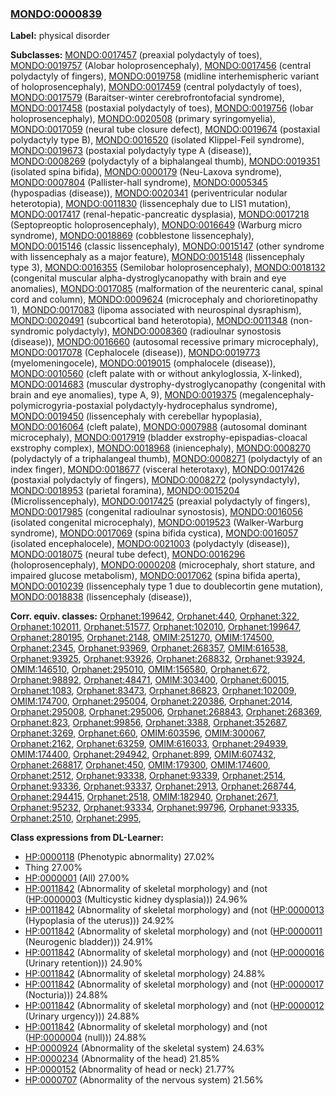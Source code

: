 
### [MONDO:0000839](http://purl.obolibrary.org/obo/MONDO_0000839)
**Label:** physical disorder

**Subclasses:** [MONDO:0017457](http://purl.obolibrary.org/obo/MONDO_0017457) (preaxial polydactyly of toes), [MONDO:0019757](http://purl.obolibrary.org/obo/MONDO_0019757) (Alobar holoprosencephaly), [MONDO:0017456](http://purl.obolibrary.org/obo/MONDO_0017456) (central polydactyly of fingers), [MONDO:0019758](http://purl.obolibrary.org/obo/MONDO_0019758) (midline interhemispheric variant of holoprosencephaly), [MONDO:0017459](http://purl.obolibrary.org/obo/MONDO_0017459) (central polydactyly of toes), [MONDO:0017579](http://purl.obolibrary.org/obo/MONDO_0017579) (Baraitser-winter cerebrofrontofacial syndrome), [MONDO:0017458](http://purl.obolibrary.org/obo/MONDO_0017458) (postaxial polydactyly of toes), [MONDO:0019756](http://purl.obolibrary.org/obo/MONDO_0019756) (lobar holoprosencephaly), [MONDO:0020508](http://purl.obolibrary.org/obo/MONDO_0020508) (primary syringomyelia), [MONDO:0017059](http://purl.obolibrary.org/obo/MONDO_0017059) (neural tube closure defect), [MONDO:0019674](http://purl.obolibrary.org/obo/MONDO_0019674) (postaxial polydactyly type B), [MONDO:0016520](http://purl.obolibrary.org/obo/MONDO_0016520) (isolated Klippel-Feil syndrome), [MONDO:0019673](http://purl.obolibrary.org/obo/MONDO_0019673) (postaxial polydactyly type A (disease)), [MONDO:0008269](http://purl.obolibrary.org/obo/MONDO_0008269) (polydactyly of a biphalangeal thumb), [MONDO:0019351](http://purl.obolibrary.org/obo/MONDO_0019351) (isolated spina bifida), [MONDO:0000179](http://purl.obolibrary.org/obo/MONDO_0000179) (Neu-Laxova syndrome), [MONDO:0007804](http://purl.obolibrary.org/obo/MONDO_0007804) (Pallister-hall syndrome), [MONDO:0005345](http://purl.obolibrary.org/obo/MONDO_0005345) (hypospadias (disease)), [MONDO:0020341](http://purl.obolibrary.org/obo/MONDO_0020341) (periventricular nodular heterotopia), [MONDO:0011830](http://purl.obolibrary.org/obo/MONDO_0011830) (lissencephaly due to LIS1 mutation), [MONDO:0017417](http://purl.obolibrary.org/obo/MONDO_0017417) (renal-hepatic-pancreatic dysplasia), [MONDO:0017218](http://purl.obolibrary.org/obo/MONDO_0017218) (Septopreoptic holoprosencephaly), [MONDO:0016649](http://purl.obolibrary.org/obo/MONDO_0016649) (Warburg micro syndrome), [MONDO:0018869](http://purl.obolibrary.org/obo/MONDO_0018869) (cobblestone lissencephaly), [MONDO:0015146](http://purl.obolibrary.org/obo/MONDO_0015146) (classic lissencephaly), [MONDO:0015147](http://purl.obolibrary.org/obo/MONDO_0015147) (other syndrome with lissencephaly as a major feature), [MONDO:0015148](http://purl.obolibrary.org/obo/MONDO_0015148) (lissencephaly type 3), [MONDO:0016355](http://purl.obolibrary.org/obo/MONDO_0016355) (Semilobar holoprosencephaly), [MONDO:0018132](http://purl.obolibrary.org/obo/MONDO_0018132) (congenital muscular alpha-dystroglycanopathy with brain and eye anomalies), [MONDO:0017085](http://purl.obolibrary.org/obo/MONDO_0017085) (malformation of the neurenteric canal, spinal cord and column), [MONDO:0009624](http://purl.obolibrary.org/obo/MONDO_0009624) (microcephaly and chorioretinopathy 1), [MONDO:0017083](http://purl.obolibrary.org/obo/MONDO_0017083) (lipoma associated with neurospinal dysraphism), [MONDO:0020491](http://purl.obolibrary.org/obo/MONDO_0020491) (subcortical band heterotopia), [MONDO:0011348](http://purl.obolibrary.org/obo/MONDO_0011348) (non-syndromic polydactyly), [MONDO:0008360](http://purl.obolibrary.org/obo/MONDO_0008360) (radioulnar synostosis (disease)), [MONDO:0016660](http://purl.obolibrary.org/obo/MONDO_0016660) (autosomal recessive primary microcephaly), [MONDO:0017078](http://purl.obolibrary.org/obo/MONDO_0017078) (Cephalocele (disease)), [MONDO:0019773](http://purl.obolibrary.org/obo/MONDO_0019773) (myelomeningocele), [MONDO:0019015](http://purl.obolibrary.org/obo/MONDO_0019015) (omphalocele (disease)), [MONDO:0010560](http://purl.obolibrary.org/obo/MONDO_0010560) (cleft palate with or without ankyloglossia, X-linked), [MONDO:0014683](http://purl.obolibrary.org/obo/MONDO_0014683) (muscular dystrophy-dystroglycanopathy (congenital with brain and eye anomalies), type A, 9), [MONDO:0019375](http://purl.obolibrary.org/obo/MONDO_0019375) (megalencephaly-polymicrogyria-postaxial polydactyly-hydrocephalus syndrome), [MONDO:0019450](http://purl.obolibrary.org/obo/MONDO_0019450) (lissencephaly with cerebellar hypoplasia), [MONDO:0016064](http://purl.obolibrary.org/obo/MONDO_0016064) (cleft palate), [MONDO:0007988](http://purl.obolibrary.org/obo/MONDO_0007988) (autosomal dominant microcephaly), [MONDO:0017919](http://purl.obolibrary.org/obo/MONDO_0017919) (bladder exstrophy-epispadias-cloacal exstrophy complex), [MONDO:0018968](http://purl.obolibrary.org/obo/MONDO_0018968) (iniencephaly), [MONDO:0008270](http://purl.obolibrary.org/obo/MONDO_0008270) (polydactyly of a triphalangeal thumb), [MONDO:0008271](http://purl.obolibrary.org/obo/MONDO_0008271) (polydactyly of an index finger), [MONDO:0018677](http://purl.obolibrary.org/obo/MONDO_0018677) (visceral heterotaxy), [MONDO:0017426](http://purl.obolibrary.org/obo/MONDO_0017426) (postaxial polydactyly of fingers), [MONDO:0008272](http://purl.obolibrary.org/obo/MONDO_0008272) (polysyndactyly), [MONDO:0018953](http://purl.obolibrary.org/obo/MONDO_0018953) (parietal foramina), [MONDO:0015204](http://purl.obolibrary.org/obo/MONDO_0015204) (Microlissencephaly), [MONDO:0017425](http://purl.obolibrary.org/obo/MONDO_0017425) (preaxial polydactyly of fingers), [MONDO:0017985](http://purl.obolibrary.org/obo/MONDO_0017985) (congenital radioulnar synostosis), [MONDO:0016056](http://purl.obolibrary.org/obo/MONDO_0016056) (isolated congenital microcephaly), [MONDO:0019523](http://purl.obolibrary.org/obo/MONDO_0019523) (Walker-Warburg syndrome), [MONDO:0017069](http://purl.obolibrary.org/obo/MONDO_0017069) (spina bifida cystica), [MONDO:0016057](http://purl.obolibrary.org/obo/MONDO_0016057) (isolated encephalocele), [MONDO:0021003](http://purl.obolibrary.org/obo/MONDO_0021003) (polydactyly (disease)), [MONDO:0018075](http://purl.obolibrary.org/obo/MONDO_0018075) (neural tube defect), [MONDO:0016296](http://purl.obolibrary.org/obo/MONDO_0016296) (holoprosencephaly), [MONDO:0000208](http://purl.obolibrary.org/obo/MONDO_0000208) (microcephaly, short stature, and impaired glucose metabolism), [MONDO:0017062](http://purl.obolibrary.org/obo/MONDO_0017062) (spina bifida aperta), [MONDO:0010239](http://purl.obolibrary.org/obo/MONDO_0010239) (lissencephaly type 1 due to doublecortin gene mutation), [MONDO:0018838](http://purl.obolibrary.org/obo/MONDO_0018838) (lissencephaly (disease)), 

**Corr. equiv. classes:** [Orphanet:199642](http://www.orpha.net/ORDO/Orphanet_199642), [Orphanet:440](http://www.orpha.net/ORDO/Orphanet_440), [Orphanet:322](http://www.orpha.net/ORDO/Orphanet_322), [Orphanet:102011](http://www.orpha.net/ORDO/Orphanet_102011), [Orphanet:51577](http://www.orpha.net/ORDO/Orphanet_51577), [Orphanet:102010](http://www.orpha.net/ORDO/Orphanet_102010), [Orphanet:199647](http://www.orpha.net/ORDO/Orphanet_199647), [Orphanet:280195](http://www.orpha.net/ORDO/Orphanet_280195), [Orphanet:2148](http://www.orpha.net/ORDO/Orphanet_2148), [OMIM:251270](http://purl.obolibrary.org/obo/OMIM_251270), [OMIM:174500](http://purl.obolibrary.org/obo/OMIM_174500), [Orphanet:2345](http://www.orpha.net/ORDO/Orphanet_2345), [Orphanet:93969](http://www.orpha.net/ORDO/Orphanet_93969), [Orphanet:268357](http://www.orpha.net/ORDO/Orphanet_268357), [OMIM:616538](http://purl.obolibrary.org/obo/OMIM_616538), [Orphanet:93925](http://www.orpha.net/ORDO/Orphanet_93925), [Orphanet:93926](http://www.orpha.net/ORDO/Orphanet_93926), [Orphanet:268832](http://www.orpha.net/ORDO/Orphanet_268832), [Orphanet:93924](http://www.orpha.net/ORDO/Orphanet_93924), [OMIM:146510](http://purl.obolibrary.org/obo/OMIM_146510), [Orphanet:295010](http://www.orpha.net/ORDO/Orphanet_295010), [OMIM:156580](http://purl.obolibrary.org/obo/OMIM_156580), [Orphanet:672](http://www.orpha.net/ORDO/Orphanet_672), [Orphanet:98892](http://www.orpha.net/ORDO/Orphanet_98892), [Orphanet:48471](http://www.orpha.net/ORDO/Orphanet_48471), [OMIM:303400](http://purl.obolibrary.org/obo/OMIM_303400), [Orphanet:60015](http://www.orpha.net/ORDO/Orphanet_60015), [Orphanet:1083](http://www.orpha.net/ORDO/Orphanet_1083), [Orphanet:83473](http://www.orpha.net/ORDO/Orphanet_83473), [Orphanet:86823](http://www.orpha.net/ORDO/Orphanet_86823), [Orphanet:102009](http://www.orpha.net/ORDO/Orphanet_102009), [OMIM:174700](http://purl.obolibrary.org/obo/OMIM_174700), [Orphanet:295004](http://www.orpha.net/ORDO/Orphanet_295004), [Orphanet:220386](http://www.orpha.net/ORDO/Orphanet_220386), [Orphanet:2014](http://www.orpha.net/ORDO/Orphanet_2014), [Orphanet:295008](http://www.orpha.net/ORDO/Orphanet_295008), [Orphanet:295006](http://www.orpha.net/ORDO/Orphanet_295006), [Orphanet:268843](http://www.orpha.net/ORDO/Orphanet_268843), [Orphanet:268369](http://www.orpha.net/ORDO/Orphanet_268369), [Orphanet:823](http://www.orpha.net/ORDO/Orphanet_823), [Orphanet:99856](http://www.orpha.net/ORDO/Orphanet_99856), [Orphanet:3388](http://www.orpha.net/ORDO/Orphanet_3388), [Orphanet:352687](http://www.orpha.net/ORDO/Orphanet_352687), [Orphanet:3269](http://www.orpha.net/ORDO/Orphanet_3269), [Orphanet:660](http://www.orpha.net/ORDO/Orphanet_660), [OMIM:603596](http://purl.obolibrary.org/obo/OMIM_603596), [OMIM:300067](http://purl.obolibrary.org/obo/OMIM_300067), [Orphanet:2162](http://www.orpha.net/ORDO/Orphanet_2162), [Orphanet:63259](http://www.orpha.net/ORDO/Orphanet_63259), [OMIM:616033](http://purl.obolibrary.org/obo/OMIM_616033), [Orphanet:294939](http://www.orpha.net/ORDO/Orphanet_294939), [OMIM:174400](http://purl.obolibrary.org/obo/OMIM_174400), [Orphanet:294942](http://www.orpha.net/ORDO/Orphanet_294942), [Orphanet:899](http://www.orpha.net/ORDO/Orphanet_899), [OMIM:607432](http://purl.obolibrary.org/obo/OMIM_607432), [Orphanet:268817](http://www.orpha.net/ORDO/Orphanet_268817), [Orphanet:450](http://www.orpha.net/ORDO/Orphanet_450), [OMIM:179300](http://purl.obolibrary.org/obo/OMIM_179300), [OMIM:174600](http://purl.obolibrary.org/obo/OMIM_174600), [Orphanet:2512](http://www.orpha.net/ORDO/Orphanet_2512), [Orphanet:93338](http://www.orpha.net/ORDO/Orphanet_93338), [Orphanet:93339](http://www.orpha.net/ORDO/Orphanet_93339), [Orphanet:2514](http://www.orpha.net/ORDO/Orphanet_2514), [Orphanet:93336](http://www.orpha.net/ORDO/Orphanet_93336), [Orphanet:93337](http://www.orpha.net/ORDO/Orphanet_93337), [Orphanet:2913](http://www.orpha.net/ORDO/Orphanet_2913), [Orphanet:268744](http://www.orpha.net/ORDO/Orphanet_268744), [Orphanet:294415](http://www.orpha.net/ORDO/Orphanet_294415), [Orphanet:2518](http://www.orpha.net/ORDO/Orphanet_2518), [OMIM:182940](http://purl.obolibrary.org/obo/OMIM_182940), [Orphanet:2671](http://www.orpha.net/ORDO/Orphanet_2671), [Orphanet:95232](http://www.orpha.net/ORDO/Orphanet_95232), [Orphanet:93334](http://www.orpha.net/ORDO/Orphanet_93334), [Orphanet:99796](http://www.orpha.net/ORDO/Orphanet_99796), [Orphanet:93335](http://www.orpha.net/ORDO/Orphanet_93335), [Orphanet:2510](http://www.orpha.net/ORDO/Orphanet_2510), [Orphanet:2995](http://www.orpha.net/ORDO/Orphanet_2995), 

**Class expressions from DL-Learner:**

- [HP:0000118](http://purl.obolibrary.org/obo/HP_0000118) (Phenotypic abnormality) 27.02%
- Thing 27.00%
- [HP:0000001](http://purl.obolibrary.org/obo/HP_0000001) (All) 27.00%
- [HP:0011842](http://purl.obolibrary.org/obo/HP_0011842) (Abnormality of skeletal morphology) and (not ([HP:0000003](http://purl.obolibrary.org/obo/HP_0000003) (Multicystic kidney dysplasia))) 24.96%
- [HP:0011842](http://purl.obolibrary.org/obo/HP_0011842) (Abnormality of skeletal morphology) and (not ([HP:0000013](http://purl.obolibrary.org/obo/HP_0000013) (Hypoplasia of the uterus))) 24.92%
- [HP:0011842](http://purl.obolibrary.org/obo/HP_0011842) (Abnormality of skeletal morphology) and (not ([HP:0000011](http://purl.obolibrary.org/obo/HP_0000011) (Neurogenic bladder))) 24.91%
- [HP:0011842](http://purl.obolibrary.org/obo/HP_0011842) (Abnormality of skeletal morphology) and (not ([HP:0000016](http://purl.obolibrary.org/obo/HP_0000016) (Urinary retention))) 24.90%
- [HP:0011842](http://purl.obolibrary.org/obo/HP_0011842) (Abnormality of skeletal morphology) 24.88%
- [HP:0011842](http://purl.obolibrary.org/obo/HP_0011842) (Abnormality of skeletal morphology) and (not ([HP:0000017](http://purl.obolibrary.org/obo/HP_0000017) (Nocturia))) 24.88%
- [HP:0011842](http://purl.obolibrary.org/obo/HP_0011842) (Abnormality of skeletal morphology) and (not ([HP:0000012](http://purl.obolibrary.org/obo/HP_0000012) (Urinary urgency))) 24.88%
- [HP:0011842](http://purl.obolibrary.org/obo/HP_0011842) (Abnormality of skeletal morphology) and (not ([HP:0000004](http://purl.obolibrary.org/obo/HP_0000004) (null))) 24.88%
- [HP:0000924](http://purl.obolibrary.org/obo/HP_0000924) (Abnormality of the skeletal system) 24.63%
- [HP:0000234](http://purl.obolibrary.org/obo/HP_0000234) (Abnormality of the head) 21.85%
- [HP:0000152](http://purl.obolibrary.org/obo/HP_0000152) (Abnormality of head or neck) 21.77%
- [HP:0000707](http://purl.obolibrary.org/obo/HP_0000707) (Abnormality of the nervous system) 21.56%


